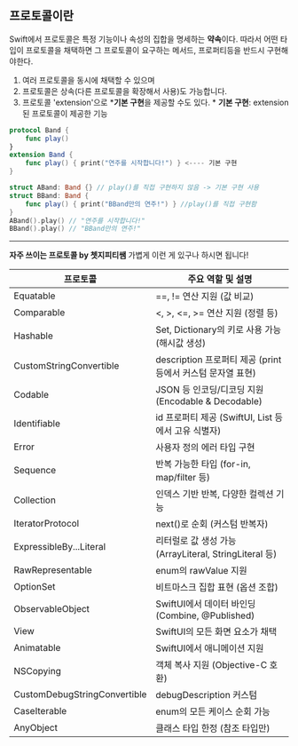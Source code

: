 ## 프로토콜이란
Swift에서 프로토콜은 특정 기능이나 속성의 집합을 명세하는 **약속**이다. 따라서 어떤 타입이 프로토콜을 채택하면 그 프로토콜이 요구하는 메서드, 프로퍼티등을 반드시 구현해야한다.
1. 여러 프로토콜을 동시에 채택할 수 있으며
2. 프로토콜은 상속(다른 프로토콜을 확장해서 사용)도 가능합니다.
3. 프로토콜 'extension'으로 \***기본 구현**을 제공할 수도 있다.
	\* **기본 구현**: extension된 프로토콜이 제공한 기능
```swift
protocol Band {
    func play()
}
extension Band {
    func play() { print("연주를 시작합니다!") } <---- 기본 구현
}

struct ABand: Band {} // play()를 직접 구현하지 않음 -> 기본 구현 사용
struct BBand: Band {
    func play() { print("BBand만의 연주!") } //play()를 직접 구현함
}
ABand().play() // "연주를 시작합니다!"
BBand().play() // "BBand만의 연주!"
```


---
**자주 쓰이는 프로토콜 by 쳇지피티쌤**
가볍게 이런 게 있구나 하시면 됩니다!

| 프로토콜                  | 주요 역할 및 설명                                                    |
|---------------------------|---------------------------------------------------------------------|
| Equatable                 | ==, != 연산 지원 (값 비교)                                          |
| Comparable                | <, >, <=, >= 연산 지원 (정렬 등)                                    |
| Hashable                  | Set, Dictionary의 키로 사용 가능 (해시값 생성)                      |
| CustomStringConvertible   | description 프로퍼티 제공 (print 등에서 커스텀 문자열 표현)           |
| Codable                   | JSON 등 인코딩/디코딩 지원 (Encodable & Decodable)                  |
| Identifiable              | id 프로퍼티 제공 (SwiftUI, List 등에서 고유 식별자)                 |
| Error                     | 사용자 정의 에러 타입 구현                                           |
| Sequence                  | 반복 가능한 타입 (for-in, map/filter 등)                            |
| Collection                | 인덱스 기반 반복, 다양한 컬렉션 기능                                 |
| IteratorProtocol          | next()로 순회 (커스텀 반복자)                                       |
| ExpressibleBy...Literal   | 리터럴로 값 생성 가능 (ArrayLiteral, StringLiteral 등)               |
| RawRepresentable          | enum의 rawValue 지원                                                |
| OptionSet                 | 비트마스크 집합 표현 (옵션 조합)                                    |
| ObservableObject          | SwiftUI에서 데이터 바인딩 (Combine, @Published)                      |
| View                      | SwiftUI의 모든 화면 요소가 채택                                      |
| Animatable                | SwiftUI에서 애니메이션 지원                                         |
| NSCopying                 | 객체 복사 지원 (Objective-C 호환)                                   |
| CustomDebugStringConvertible | debugDescription 커스텀                                           |
| CaseIterable              | enum의 모든 케이스 순회 가능                                        |
| AnyObject                 | 클래스 타입 한정 (참조 타입만)                                      |
